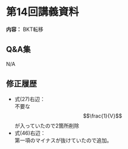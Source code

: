 # 第14回講義資料  
**内容：** BKT転移
## Q&A集 
N/A
## 修正履歴  
- 式(27)右辺：  
    不要な $$\frac{1}{V}$$ が入っていたので2箇所削除<br>
- 式(46)右辺：  
    第一項のマイナスが抜けていたので追加。<br>
